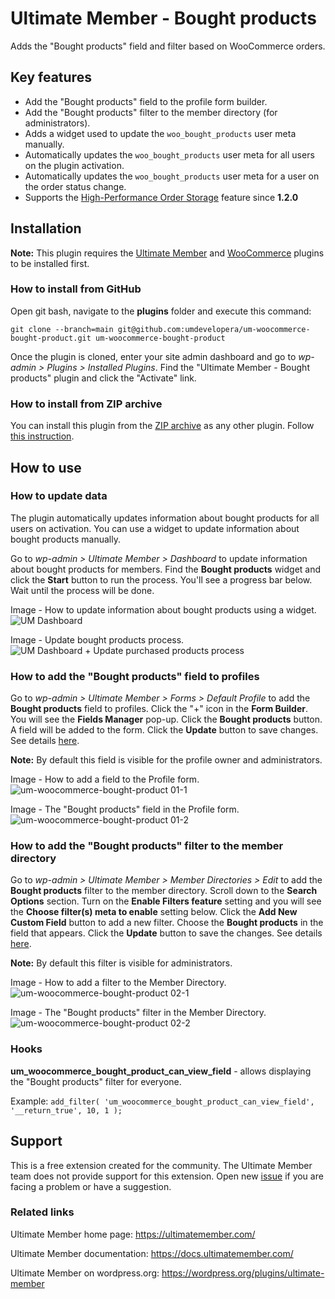 # Ultimate Member - Bought products

Adds the "Bought products" field and filter based on WooCommerce orders.

## Key features
- Add the "Bought products" field to the profile form builder.
- Add the "Bought products" filter to the member directory (for administrators).
- Adds a widget used to update the `woo_bought_products` user meta manually.
- Automatically updates the `woo_bought_products` user meta for all users on the plugin activation.
- Automatically updates the `woo_bought_products` user meta for a user on the order status change.
- Supports the [High-Performance Order Storage](https://woo.com/document/high-performance-order-storage/) feature since **1.2.0**

## Installation

__Note:__ This plugin requires the [Ultimate Member](https://wordpress.org/plugins/ultimate-member/) and [WooCommerce](https://wordpress.org/plugins/woocommerce/) plugins to be installed first.

### How to install from GitHub

Open git bash, navigate to the **plugins** folder and execute this command:

`git clone --branch=main git@github.com:umdevelopera/um-woocommerce-bought-product.git um-woocommerce-bought-product`

Once the plugin is cloned, enter your site admin dashboard and go to _wp-admin > Plugins > Installed Plugins_. Find the "Ultimate Member - Bought products" plugin and click the "Activate" link.

### How to install from ZIP archive

You can install this plugin from the [ZIP archive](https://drive.google.com/file/d/1dV7r2DvMDHrHpKXbai0hZFQzMulCeAvV/view) as any other plugin. Follow [this instruction](https://wordpress.org/support/article/managing-plugins/#upload-via-wordpress-admin).

## How to use

### How to update data

The plugin automatically updates information about bought products for all users on activation. You can use a widget to update information about bought products manually.

Go to *wp-admin > Ultimate Member > Dashboard* to update information about bought products for members. Find the **Bought products** widget and click the **Start** button to run the process. You'll see a progress bar below. Wait until the process will be done.

Image - How to update information about bought products using a widget.
![UM Dashboard](https://github.com/umdevelopera/um-woocommerce-bought-product/assets/113178913/3a168113-4568-44fb-a299-48489587fa1e)

Image - Update bought products process.
![UM Dashboard + Update purchased products process](https://github.com/umdevelopera/um-woocommerce-bought-product/assets/113178913/be5d74ab-01e2-48e4-9d9a-85f2dcbf820b)

### How to add the "Bought products" field to profiles

Go to *wp-admin > Ultimate Member > Forms > Default Profile* to add the **Bought products** field to profiles. Click the "+" icon in the **Form Builder**. You will see the **Fields Manager** pop-up. Click the **Bought products** button. A field will be added to the form. Click the **Update** button to save changes. See details [here](https://docs.ultimatemember.com/article/188-how-to-add-fields-to-a-form).

__Note:__ By default this field is visible for the profile owner and administrators.

Image - How to add a field to the Profile form.
![um-woocommerce-bought-product 01-1](https://github.com/umdevelopera/um-woocommerce-bought-product/assets/113178913/7e2bbbb0-0204-4562-9e43-44b856da4b04)

Image - The "Bought products" field in the Profile form.
![um-woocommerce-bought-product 01-2](https://github.com/umdevelopera/um-woocommerce-bought-product/assets/113178913/f758821f-e64b-4586-b6a6-6473d65ba302)

### How to add the "Bought products" filter to the member directory

Go to *wp-admin > Ultimate Member > Member Directories > Edit* to add the **Bought products** filter to the member directory. Scroll down to the **Search Options** section. Turn on the **Enable Filters feature** setting and you will see the **Choose filter(s) meta to enable** setting below. Click the **Add New Custom Field** button to add a new filter. Choose the **Bought products** in the field that appears. Click the **Update** button to save the changes. See details [here](https://docs.ultimatemember.com/article/1513-member-directories-2-1-0#search).

__Note:__ By default this filter is visible for administrators.

Image - How to add a filter to the Member Directory.
![um-woocommerce-bought-product 02-1](https://github.com/umdevelopera/um-woocommerce-bought-product/assets/113178913/0ca53adc-6a2f-4202-b195-b478f8c41baf)

Image - The "Bought products" filter in the Member Directory.
![um-woocommerce-bought-product 02-2](https://github.com/umdevelopera/um-woocommerce-bought-product/assets/113178913/77bb7790-1d73-424d-941f-0c8bc7cba290)

### Hooks

**um_woocommerce_bought_product_can_view_field** - allows displaying the "Bought products" filter for everyone.

Example:
`add_filter( 'um_woocommerce_bought_product_can_view_field', '__return_true', 10, 1 );`

## Support

This is a free extension created for the community. The Ultimate Member team does not provide support for this extension.
Open new [issue](https://github.com/umdevelopera/um-woocommerce-bought-product/issues) if you are facing a problem or have a suggestion.

### Related links

Ultimate Member home page: https://ultimatemember.com/

Ultimate Member documentation: https://docs.ultimatemember.com/

Ultimate Member on wordpress.org: https://wordpress.org/plugins/ultimate-member
